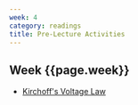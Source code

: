 ```yaml
---
week: 4
category: readings
title: Pre-Lecture Activities
---
```


## Week {{page.week}}

* [Kirchoff's Voltage Law](https://www.khanacademy.org/science/ap-physics-1/ap-circuits-topic/kirchhoffs-loop-rule-ap/v/ee-kirchhoffs-voltage-law)